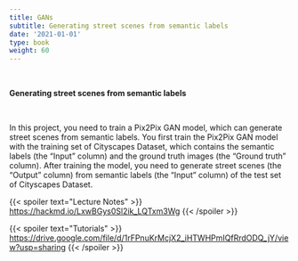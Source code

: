 ```yaml
---
title: GANs
subtitle: Generating street scenes from semantic labels
date: '2021-01-01'
type: book
weight: 60
---
```


<br>

**Generating street scenes from semantic labels**

<br>

In this project, you need to train a Pix2Pix GAN model, which can generate street scenes from semantic labels. You first 
train the Pix2Pix GAN model with the training set of Cityscapes Dataset, which contains the semantic labels (the “Input” 
column) and the ground truth images (the “Ground truth” column). After training the model, you need to generate street 
scenes (the “Output” column) from semantic labels (the “Input” column) of the test set of Cityscapes Dataset.

{{< spoiler text="Lecture Notes" >}}
	https://hackmd.io/LxwBGys0Sl2ik_LQTxm3Wg
{{< /spoiler >}}

{{< spoiler text="Tutorials" >}}
    https://drive.google.com/file/d/1rFPnuKrMcjX2_iHTWHPmIQfRrdODQ_jY/view?usp=sharing
{{< /spoiler >}}
